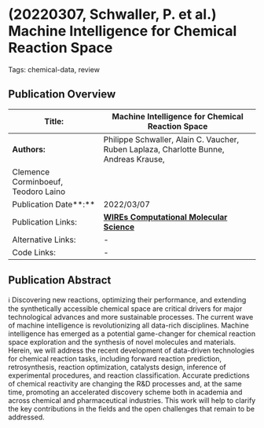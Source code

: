 # (20220307, Schwaller, P. et al.) Machine Intelligence for Chemical Reaction Space

Tags: chemical-data, review

## Publication Overview

| **Title:**  | Machine Intelligence for Chemical Reaction Space |
| --- | --- |
| **Authors:**  | Philippe Schwaller, Alain C. Vaucher, Ruben Laplaza, Charlotte Bunne, Andreas Krause,
Clemence Corminboeuf, Teodoro Laino |
| Publication Date**:**  | 2022/03/07 |
| Publication Links: | [**WIREs Computational Molecular Science**](https://wires.onlinelibrary.wiley.com/doi/10.1002/wcms.1604) |
| Alternative Links: | - |
| Code Links: | - |

## Publication Abstract

<aside>
ℹ️ Discovering new reactions, optimizing their performance, and extending the synthetically accessible chemical space are critical drivers for major technological advances and more sustainable processes. The current wave of machine intelligence is revolutionizing all data-rich disciplines. Machine intelligence has emerged as a potential game-changer for chemical reaction space exploration and the synthesis of novel molecules and materials. Herein, we will address the recent development of data-driven technologies for chemical reaction tasks, including forward reaction prediction, retrosynthesis, reaction optimization, catalysts design, inference of experimental procedures, and reaction classification. Accurate predictions of chemical reactivity are changing the R&D processes and, at the same time, promoting an accelerated discovery scheme both in academia and across chemical and pharmaceutical industries. This work will help to clarify the key contributions in the fields and the open challenges that remain to be addressed.

</aside>
